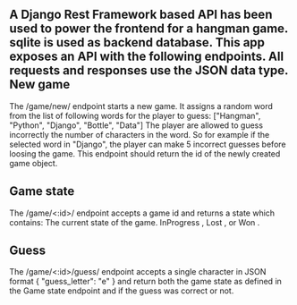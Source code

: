 A Django Rest Framework based API has been used to power the frontend for a hangman game.
sqlite is used as backend database.
This app exposes an API with the following endpoints. All requests and responses use the JSON data type.
New game
-----------------------
The /game/new/ endpoint starts a new game. It assigns a random word from the list of following words for the player to guess:
["Hangman", "Python", "Django", "Bottle", "Data"]
The player are allowed to guess incorrectly the number of characters in the word. So for example if the selected word in "Django", 
the player can make 5 incorrect guesses before loosing the game.
This endpoint should return the id of the newly created game object.

Game state
------------------------
The /game/<:id>/ endpoint accepts a game id and returns a state which contains:
The current state of the game. InProgress , Lost , or Won .

Guess
--------------------------
The /game/<:id>/guess/ endpoint accepts a single character in JSON format 
{
"guess_letter": "e"
}
and return both the game state as defined in the Game state endpoint and if the guess was correct or not.